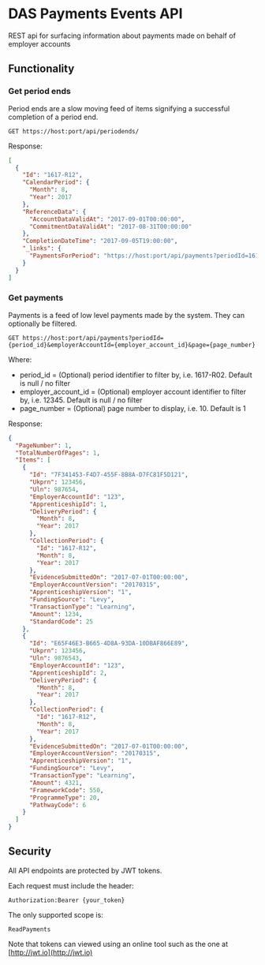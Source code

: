 # DAS Payments Events API

REST api for surfacing information about payments made on behalf of employer accounts

## Functionality

### Get period ends

Period ends are a slow moving feed of items signifying a successful completion of a period end.

    GET https://host:port/api/periodends/

Response:
```json
[
  {
    "Id": "1617-R12",
    "CalendarPeriod": {
      "Month": 8,
      "Year": 2017
    },
    "ReferenceData": {
      "AccountDataValidAt": "2017-09-01T00:00:00",
      "CommitmentDataValidAt": "2017-08-31T00:00:00"
    },
    "CompletionDateTime": "2017-09-05T19:00:00",
    "_links": {
      "PaymentsForPeriod": "https://host:port/api/payments?periodId=1617-R12"
    }
  }
]
```

### Get payments

Payments is a feed of low level payments made by the system. They can optionally be filtered.

    GET https://host:port/api/payments?periodId={period_id}&employerAccountId={employer_account_id}&page={page_number}

Where:
* period_id = (Optional) period identifier to filter by, i.e. 1617-R02. Default is null / no filter
* employer_account_id = (Optional) employer account identifier to filter by, i.e. 12345. Default is null / no filter
* page_number = (Optional) page number to display, i.e. 10. Default is 1

Response:
```json
{
  "PageNumber": 1,
  "TotalNumberOfPages": 1,
  "Items": [
    {
      "Id": "7F341453-F4D7-455F-8B8A-D7FC81F5D121",
      "Ukprn": 123456,
      "Uln": 987654,
      "EmployerAccountId": "123",
      "ApprenticeshipId": 1,
      "DeliveryPeriod": {
        "Month": 8,
        "Year": 2017
      },
      "CollectionPeriod": {
        "Id": "1617-R12",
        "Month": 8,
        "Year": 2017
      },
      "EvidenceSubmittedOn": "2017-07-01T00:00:00",
      "EmployerAccountVersion": "20170315",
      "ApprenticeshipVersion": "1",
      "FundingSource": "Levy",
      "TransactionType": "Learning",
      "Amount": 1234,
      "StandardCode": 25
    },
    {
      "Id": "E65F46E3-B665-4D8A-93DA-10DBAF866E89",
      "Ukprn": 123456,
      "Uln": 9876543,
      "EmployerAccountId": "123",
      "ApprenticeshipId": 2,
      "DeliveryPeriod": {
        "Month": 8,
        "Year": 2017
      },
      "CollectionPeriod": {
        "Id": "1617-R12",
        "Month": 8,
        "Year": 2017
      },
      "EvidenceSubmittedOn": "2017-07-01T00:00:00",
      "EmployerAccountVersion": "20170315",
      "ApprenticeshipVersion": "1",
      "FundingSource": "Levy",
      "TransactionType": "Learning",
      "Amount": 4321,
      "FrameworkCode": 550,
      "ProgrammeType": 20,
      "PathwayCode": 6
    }
  ]
}
```

## Security
All API endpoints are protected by JWT tokens.

Each request must include the header:
```
Authorization:Bearer {your_token}
```

The only supported scope is:

    ReadPayments

Note that tokens can viewed using an online tool such as the one at [http://jwt.io](http://jwt.io)
